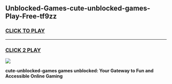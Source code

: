
## Unblocked-Games-cute-unblocked-games-Play-Free-tf9zz
<h3>
<a href="https://premium76.site?title=cute-unblocked-games&ref=24M">CLICK TO PLAY</a></h3>
<hr>

<h3>
<a href="https://premium76.site?title=cute-unblocked-games&ref=24M">CLICK 2 PLAY</a>
  
</h3>

<a href="https://premium76.site?title=cute-unblocked-games&ref=24M"><img src="https://clearcache.store/games.png"></a>


**cute-unblocked-games games unblocked: Your Gateway to Fun and Accessible Online Gaming**
